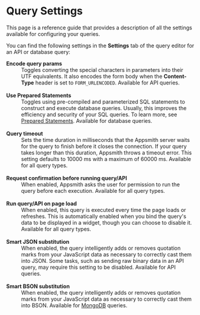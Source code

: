 # Query Settings

This page is a reference guide that provides a description of all the settings available for configuring your queries.

You can find the following settings in the **Settings** tab of the query editor for an API or database query:

<dl>
  <dt><b>Encode query params</b></dt>
  <dd>Toggles converting the special characters in parameters into their UTF equivalents. It also encodes the form body when the <b>Content-Type</b> header is set to <code>FORM_URLENCODED</code>. Available for API queries.
  </dd><br />

  <dt><b>Use Prepared Statements</b></dt>
  <dd>Toggles using pre-compiled and parameterized SQL statements to construct and execute database queries. Usually, this improves the efficiency and security of your SQL queries. To learn more, see <a href="/connect-data/concepts/how-to-use-prepared-statements">Prepared Statements</a>. Available for database queries.
  </dd><br />

  <dt><b>Query timeout</b></dt>
  <dd>Sets the time duration in milliseconds that the Appsmith server waits for the query to finish before it closes the connection. If your query takes longer than this duration, Appsmith throws a timeout error. This setting defaults to 10000 ms with a maximum of 60000 ms. Available for all query types.
  </dd><br />

  <dt><b>Request confirmation before running query/API</b></dt>
  <dd>When enabled, Appsmith asks the user for permission to run the query before each execution. Available for all query types.
  </dd><br />

  <dt><b>Run query/API on page load</b></dt>
  <dd>When enabled, this query is executed every time the page loads or refreshes. This is automatically enabled when you bind the query's data to be displayed in a widget, though you can choose to disable it. Available for all query types.
  </dd><br />

  <dt><b>Smart JSON substitution</b></dt>
  <dd>When enabled, the query intelligently adds or removes quotation marks from your JavaScript data as necessary to correctly cast them into JSON. Some tasks, such as sending raw binary data in an API query, may require this setting to be disabled. Available for API queries.
  </dd>
  <dd><VideoEmbed host="youtube" videoId="-Z3y-pdNhXc" title="How to use smart JSON substitution" caption="How to use smart JSON substitution"/></dd><br />

  <dt><b>Smart BSON substitution</b></dt>
  <dd>When enabled, the query intelligently adds or removes quotation marks from your JavaScript data as necessary to correctly cast them into BSON. Available for <a href="/connect-data/reference/querying-mongodb">MongoDB</a> queries.
  </dd>

</dl>
